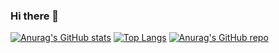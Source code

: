 ### Hi there 👋

<!--
**mandem296/mandem296** is a ✨ _special_ ✨ repository because its `README.md` (this file) appears on your GitHub profile.

Here are some ideas to get you started:

- 🔭 I’m currently working on ...
- 🌱 I’m currently learning ...
- 👯 I’m looking to collaborate on ...
- 🤔 I’m looking for help with ...
- 💬 Ask me about ...
- 📫 How to reach me: ...
- 😄 Pronouns: ...
- ⚡ Fun fact: ...
-->

[![Anurag's GitHub stats](https://github-readme-stats.vercel.app/api?username=mandem296&show_icons=true&theme=dark)](https://github.com/anuraghazra/github-readme-stats)
[![Top Langs](https://github-readme-stats.vercel.app/api/top-langs/?username=mandem296&show_icons=true&theme=dark)](https://github.com/anuraghazra/github-readme-stats)
[![Anurag's GitHub repo](https://github-readme-stats.vercel.app/api?username=mandem296&show_icons=true&theme=dark)](https://github.com/anuraghazra/github-readme-stats)



